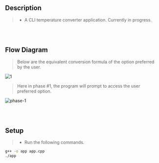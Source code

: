 ## Description
> - A CLI temperature converter application. Currently in progress.

<br />
<br />

## Flow Diagram
> Below are the equivalent conversion formula of the option preferred by the user.

![1](https://user-images.githubusercontent.com/69438999/236451857-945682e8-0a17-4208-a201-c6f91d95ce75.png)


> Here in phase #1, the program will prompt to access the user preferred option.

![phase-1](https://user-images.githubusercontent.com/69438999/236447428-efe945cd-8df5-4467-9307-24e39c746763.png)



<br />
<br />

## Setup
> - Run the following commands.

```bash
g++ -o app app.cpp
./app
```

